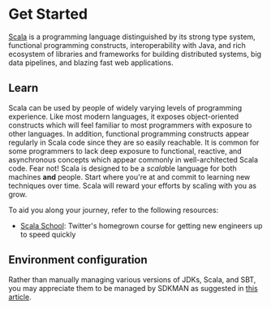 # Get Started

[Scala](https://www.scala-lang.org) is a programming language distinguished by its strong type system, functional programming constructs, interoperability with Java, and rich ecosystem of libraries and frameworks for building distributed systems, big data pipelines, and blazing fast web applications.

## Learn

Scala can be used by people of widely varying levels of programming experience. Like most modern languages, it exposes object-oriented constructs which will feel familiar to most programmers with exposure to other languages. In addition, functional programming constructs appear regularly in Scala code since they are so easily reachable. It is common for some programmers to lack deep exposure to functional, reactive, and asynchronous concepts which appear commonly in well-architected Scala code. Fear not! Scala is designed to be a *scala*ble language for both machines **and** people. Start where you're at and commit to learning new techniques over time. Scala will reward your efforts by scaling with you as grow.

To aid you along your journey, refer to the following resources:

* [Scala School](http://twitter.github.io/scala_school): Twitter's homegrown course for getting new engineers up to speed quickly

## Environment configuration

Rather than manually managing various versions of JDKs, Scala, and SBT, you may appreciate them to be managed by SDKMAN as suggested in [this article](https://mungingdata.com/java/sdkman-multiple-versions-java-sbt-scala/).
